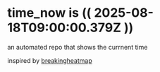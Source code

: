 # time_now is (( 2025-08-18T09:00:00.379Z ))

an automated repo that shows the currnent time

inspired by [breakingheatmap](https://github.com/breakingheatmap/breakingheatmap)